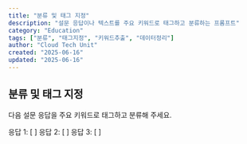 ```yaml
---
title: "분류 및 태그 지정"
description: "설문 응답이나 텍스트를 주요 키워드로 태그하고 분류하는 프롬프트"
category: "Education"
tags: ["분류", "태그지정", "키워드추출", "데이터정리"]
author: "Cloud Tech Unit"
created: "2025-06-16"
updated: "2025-06-16"
---
```


## 분류 및 태그 지정

다음 설문 응답을 주요 키워드로 태그하고 분류해 주세요.

응답 1: [ ]
응답 2: [ ]
응답 3: [ ]
